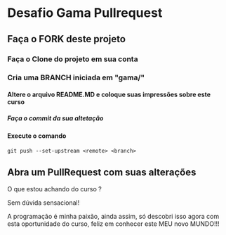 # Desafio Gama Pullrequest

## Faça o FORK deste projeto

### Faça o Clone do projeto em sua conta

### Cria uma BRANCH iniciada em "gama/"

#### Altere o arquivo README.MD e coloque suas impressões sobre este curso

##### Faça o commit da sua altetação

#### Execute o comando

`git push --set-upstream <remote> <branch>`

## Abra um PullRequest com suas alterações



O que estou achando do curso ?

Sem dúvida sensacional!

A programação é minha paixão, ainda assim, só descobri isso agora com esta oportunidade do curso, feliz em conhecer este MEU novo MUNDO!!!

